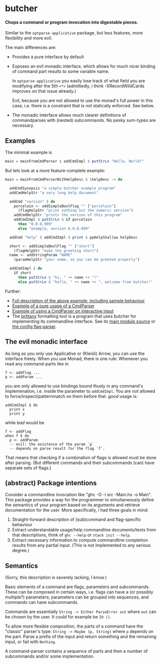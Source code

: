 # butcher

#### Chops a command or program invocation into digestable pieces.

Similar to the `optparse-applicative` package, but less features,
more flexibility and more evil.

The main differences are:

* Provides a pure interface by default

* Exposes an evil monadic interface, which allows for much nicer binding of
  command part results to some variable name.

    In `optparse-applicative` you easily lose track of what field you are
    modifying after the 5th `<*>` (admittedly, i think -XRecordWildCards
    improves on that issue already.)

    Evil, because you are not allowed to use the monad's full power in this
    case, i.e. there is a constraint that is not statically enforced.
    See below.

* The monadic interface allows much clearer definitions of commandparses
  with (nested) subcommands. No pesky sum-types are necessary.

## Examples

The minimal example is

~~~~.hs
main = mainFromCmdParser $ addCmdImpl $ putStrLn "Hello, World!"
~~~~

But lets look at a more feature-complete example:

~~~~.hs
main = mainFromCmdParserWithHelpDesc $ \helpDesc -> do

  addCmdSynopsis "a simple butcher example program"
  addCmdHelpStr "a very long help document"

  addCmd "version" $ do
    porcelain <- addSimpleBoolFlag "" ["porcelain"]
      (flagHelpStr "print nothing but the numeric version")
    addCmdHelpStr "prints the version of this program"
    addCmdImpl $ putStrLn $ if porcelain
      then "0.0.0.999"
      else "example, version 0.0.0.999"

  addCmd "help" $ addCmdImpl $ print $ ppHelpShallow helpDesc

  short <- addSimpleBoolFlag "" ["short"]
    (flagHelpStr "make the greeting short")
  name <- addStringParam "NAME"
    (paramHelpStr "your name, so you can be greeted properly")

  addCmdImpl $ do
    if short
      then putStrLn $ "hi, " ++ name ++ "!"
      else putStrLn $ "hello, " ++ name ++ ", welcome from butcher!"
~~~~

Further:

- [Full description of the above example, including sample behaviour](example1.md)
- [Example of a pure usage of a CmdParser](example2.md)
- [Example of using a CmdParser on interactive input](example3.md)
- The [brittany](https://github.com/lspitzner/brittany) formatting tool is a
  program that uses butcher for implementing its commandline interface. See
  its [main module source](https://github.com/lspitzner/brittany/blob/master/src-brittany/Main.hs)
  or [the config flag parser](https://github.com/lspitzner/brittany/blob/master/src/Language/Haskell/Brittany/Config.hs).

## The evil monadic interface

As long as you only use Applicative or (Kleisli) Arrow, you can use the
interface freely. When you use Monad, there is one rule: Whenever you read
any command-parts like in

~~~~
f <- addFlag ...
p <- addParam ...
~~~~

you are only allowed to use bindings bound thusly in any command's
implemenation, i.e. inside the parameter to `addCmdImpl`. You are _not_
allowed to force/inspect/patternmatch on them before that. _good_ usage is:

~~~~
addCmdImpl $ do
  print x
  print y
~~~~

while _bad_ would be

~~~~
f <- addFlag
when f $ do
  p <- addParam
  -- evil: the existence of the param `p`
  -- depends on parse result for the flag `f`.
~~~~

That means that checking if a combination of flags is allowed must be done
after parsing. (But different commands and their subcommands (can) have
separate sets of flags.)

## (abstract) Package intentions

Consider a commandline invocation like "ghc -O -i src -Main.hs -o Main". This
package provides a way for the programmer to simultaneously define the
semantics of your program based on its arguments and retrieve documentation
for the user. More specifically, i had three goals in mind:

1. Straight-forward description of (sub)command and flag-specific behaviour
2. Extract understandable usage/help commandline documents/texts from that
   descriptions, think of `ghc --help` or `stack init --help`.
3. Extract necessary information to compute commandline completion results
   from any partial input. (This is not implemented to any serious degree.)

## Semantics

(Sorry, this description is severely lacking, I know.)

Basic elements of a command are flags, parameters and subcommands. These can
be composed in certain ways, i.e. flags can have a (or possibly multiple?)
parameters; parameters can be grouped into sequences, and commands can have
subcommands.

Commands are essentially `String -> Either ParseError out` where `out` can
be chosen by the user. It could for example be `IO ()`.

To allow more flexible composition, the parts of a command have the "classic"
parser's type: `String -> Maybe (p, String)` where `p` depends on the part.
Parse a prefix of the input and return something and the remaining input, or
fail with `Nothing`.

A command-parser contains a sequence of parts and then a number of subcommands
and/or some implementation. 
